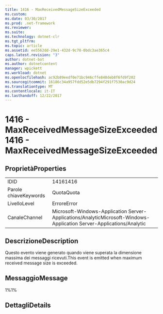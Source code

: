 ```yaml
---
title: 1416 - MaxReceivedMessageSizeExceeded
ms.custom: 
ms.date: 03/30/2017
ms.prod: .net-framework
ms.reviewer: 
ms.suite: 
ms.technology: dotnet-clr
ms.tgt_pltfrm: 
ms.topic: article
ms.assetid: ee5562dd-29e1-432d-9c78-0bdc3ae365c4
caps.latest.revision: "3"
author: dotnet-bot
ms.author: dotnetcontent
manager: wpickett
ms.workload: dotnet
ms.openlocfilehash: ac92b89eedf0e71bc946cffe848deb8f6fd9f202
ms.sourcegitcommit: 16186c34a957fdd52e5db7294f291f7530ac9d24
ms.translationtype: MT
ms.contentlocale: it-IT
ms.lasthandoff: 12/22/2017
---
```

# <a name="1416---maxreceivedmessagesizeexceeded"></a><span data-ttu-id="cf2d7-102">1416 - MaxReceivedMessageSizeExceeded</span><span class="sxs-lookup"><span data-stu-id="cf2d7-102">1416 - MaxReceivedMessageSizeExceeded</span></span>
## <a name="properties"></a><span data-ttu-id="cf2d7-103">Proprietà</span><span class="sxs-lookup"><span data-stu-id="cf2d7-103">Properties</span></span>  
  
|||  
|-|-|  
|<span data-ttu-id="cf2d7-104">ID</span><span class="sxs-lookup"><span data-stu-id="cf2d7-104">ID</span></span>|<span data-ttu-id="cf2d7-105">1416</span><span class="sxs-lookup"><span data-stu-id="cf2d7-105">1416</span></span>|  
|<span data-ttu-id="cf2d7-106">Parole chiave</span><span class="sxs-lookup"><span data-stu-id="cf2d7-106">Keywords</span></span>|<span data-ttu-id="cf2d7-107">Quota</span><span class="sxs-lookup"><span data-stu-id="cf2d7-107">Quota</span></span>|  
|<span data-ttu-id="cf2d7-108">Livello</span><span class="sxs-lookup"><span data-stu-id="cf2d7-108">Level</span></span>|<span data-ttu-id="cf2d7-109">Errore</span><span class="sxs-lookup"><span data-stu-id="cf2d7-109">Error</span></span>|  
|<span data-ttu-id="cf2d7-110">Canale</span><span class="sxs-lookup"><span data-stu-id="cf2d7-110">Channel</span></span>|<span data-ttu-id="cf2d7-111">Microsoft-Windows-Application Server-Applications/Analytic</span><span class="sxs-lookup"><span data-stu-id="cf2d7-111">Microsoft-Windows-Application Server-Applications/Analytic</span></span>|  
  
## <a name="description"></a><span data-ttu-id="cf2d7-112">Descrizione</span><span class="sxs-lookup"><span data-stu-id="cf2d7-112">Description</span></span>  
 <span data-ttu-id="cf2d7-113">Questo evento viene generato quando viene superata la dimensione massima dei messaggi ricevuti.</span><span class="sxs-lookup"><span data-stu-id="cf2d7-113">This event is emitted when maximum received message size is exceeded.</span></span>  
  
## <a name="message"></a><span data-ttu-id="cf2d7-114">Messaggio</span><span class="sxs-lookup"><span data-stu-id="cf2d7-114">Message</span></span>  
 <span data-ttu-id="cf2d7-115">1%</span><span class="sxs-lookup"><span data-stu-id="cf2d7-115">1%</span></span>  
  
## <a name="details"></a><span data-ttu-id="cf2d7-116">Dettagli</span><span class="sxs-lookup"><span data-stu-id="cf2d7-116">Details</span></span>
